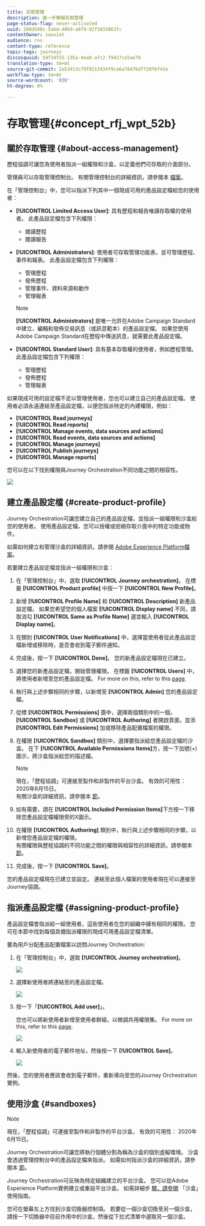 ```yaml
---
title: 存取管理
description: 進一步瞭解存取管理
page-status-flag: never-activated
uuid: 269d590c-5a6d-40b9-a879-02f5033863fc
contentOwner: sauviat
audience: rns
content-type: reference
topic-tags: journeys
discoiquuid: 5df34f55-135a-4ea8-afc2-f9427ce5ae7b
translation-type: tm+mt
source-git-commit: 2a53413c79f0213434f9ca6a7847bd7f20fbf41e
workflow-type: tm+mt
source-wordcount: '830'
ht-degree: 0%

---
```



# 存取管理{#concept_rfj_wpt_52b}

## 關於存取管理 {#about-access-management}

歷程協調可讓您為使用者指派一組權限和沙盒，以定義他們可存取的介面部分。

管理員可以存取管理控制台。 有關管理控制台的詳細資訊，請參閱本 [檔案](https://helpx.adobe.com/enterprise/managing/user-guide.html)。

在「管理控制台」中，您可以指派下列其中一個現成可用的產品設定檔給您的使用者：

* **[!UICONTROL Limited Access User]**: 具有歷程和報告唯讀存取權的使用者。 此產品設定檔包含下列權限：
   * 閱讀歷程
   * 閱讀報告

* **[!UICONTROL Administrators]**: 使用者可存取管理功能表，並可管理歷程、事件和報表。 此產品設定檔包含下列權限：
   * 管理歷程
   * 發佈歷程
   * 管理事件、資料來源和動作
   * 管理報表
   >[!NOTE]
   >
   >**[!UICONTROL Administrators]** 是唯一允許在Adobe Campaign Standard中建立、編輯和發佈交易訊息（或訊息範本）的產品設定檔。 如果您使用Adobe Campaign Standard在歷程中傳送訊息，就需要此產品設定檔。

* **[!UICONTROL Standard User]**: 具有基本存取權的使用者，例如歷程管理。 此產品設定檔包含下列權限：
   * 管理歷程
   * 發佈歷程
   * 管理報表

如果現成可用的設定檔不足以管理使用者，您也可以建立自己的產品設定檔。
使用者必須永遠連結至產品設定檔，以便您指派特定的內建權限，例如：

* **[!UICONTROL Read journeys]**
* **[!UICONTROL Read reports]**
* **[!UICONTROL Manage events, data sources and actions]**
* **[!UICONTROL Read events, data sources and actions]**
* **[!UICONTROL Manage journeys]**
* **[!UICONTROL Publish journeys]**
* **[!UICONTROL Manage reports]**

您可以在以下找到權限與Journey Orchestration不同功能之間的相容性。

![](../assets/journey_permission.png)

## 建立產品設定檔 {#create-product-profile}

Journey Orchestration可讓您建立自己的產品設定檔，並指派一組權限和沙盒給您的使用者。 使用產品設定檔，您可以授權或拒絕存取介面中的特定功能或物件。

如需如何建立和管理沙盒的詳細資訊，請參閱 [Adobe Experience Platform檔案](https://docs.adobe.com/content/help/en/experience-platform/sandbox/ui/user-guide.html)。

若要建立產品設定檔並指派一組權限和沙盒：

1. 在「管理控制台」中，選取 **[!UICONTROL Journey orchestration]**。 在標籤 **[!UICONTROL Product profile]** 中按一下 **[!UICONTROL New Profile]**。

1. 新增 **[!UICONTROL Profile Name]** 和 **[!UICONTROL Description]** 新產品設定檔。 如果您希望您的個人檔案 **[!UICONTROL Display name]** 不同，請取消勾 **[!UICONTROL Same as Profile Name]** 選並輸入 **[!UICONTROL Display name]**。

1. 在類別 **[!UICONTROL User Notifications]** 中，選擇當使用者從此產品設定檔新增或移除時，是否會收到電子郵件通知。

1. 完成後，按一下 **[!UICONTROL Done]**。 您的新產品設定檔現在已建立。

1. 選擇您的新產品設定檔，開始管理權限。 在標籤 **[!UICONTROL Users]** 中，將使用者新增至您的產品設定檔。 For more on this, refer to this [page](../about/access-management.md#assigning-product-profile).

1. 執行與上述步驟相同的步驟，以新增至 **[!UICONTROL Admin]** 您的產品設定檔。

1. 從標 **[!UICONTROL Permissions]** 簽中，選擇兩個類別中的一個， **[!UICONTROL Sandbox]** 或 **[!UICONTROL Authoring]** 者開啟頁面，並添 **[!UICONTROL Edit Permissions]** 加或移除產品配置檔案的權限。

1. 在權限 **[!UICONTROL Sandbox]** 類別中，選擇要指派給您產品設定檔的沙盒。 在下 **[!UICONTROL Available Permissions Items]**&#x200B;方，按一下加號(+)圖示，將沙盒指派給您的描述檔。

   >[!NOTE]
   >
   >現在，「歷程協調」可連接至製作和非製作的平台沙盒。 有效的可用性： 2020年6月15日。
   <br>有關沙盒的詳細資訊，請參閱本 [節](../about/access-management.md#sandboxes)。

1. 如有需要，請在 **[!UICONTROL Included Permission Items]**&#x200B;下方按一下移除您產品設定檔權限旁的X圖示。

1. 在權限 **[!UICONTROL Authoring]** 類別中，執行與上述步驟相同的步驟，以新增您產品設定檔的權限。
   <br>有關權限與歷程協調的不同功能之間的權限與相容性的詳細資訊，請參閱本 [節](../about/access-management.md#about-access-management)。

1. 完成後，按一下 **[!UICONTROL Save]**。

您的產品設定檔現在已建立並設定。 連結至此個人檔案的使用者現在可以連接至Journey協調。

## 指派產品設定檔 {#assigning-product-profile}

產品設定檔會指派給一組使用者，這些使用者在您的組織中擁有相同的權限。
您可在本節中找到每個具備指派權限的現成可用產品設定檔清單。

要為用戶分配產品配置檔案以訪問Journey Orchestration:

1. 在「管理控制台」中，選取 **[!UICONTROL Journey orchestration]**。

   ![](../assets/user_management.png)

1. 選擇新使用者將連結至的產品設定檔。

   ![](../assets/user_management_2.png)

1. 按一下「**[!UICONTROL Add user]**」。

   您也可以將新使用者新增至使用者群組，以微調共用權限集。 For more on this, refer to this [page](https://helpx.adobe.com/enterprise/using/user-groups.html).

   ![](../assets/user_management_3.png)

1. 輸入新使用者的電子郵件地址，然後按一下 **[!UICONTROL Save]**。

   ![](../assets/user_management_4.png)

然後，您的使用者應該會收到電子郵件，重新導向至您的Journey Orchestration實例。

## 使用沙盒 {#sandboxes}

>[!NOTE]
>
>現在，「歷程協調」可連接至製作和非製作的平台沙盒。 有效的可用性： 2020年6月15日。

Journey Orchestration可讓您將執行個體分割為稱為沙盒的個別虛擬環境。
沙盒會透過管理控制台中的產品設定檔來指派。 如需如何指派沙盒的詳細資訊，請參閱本 [節](../about/access-management.md#create-product-profile)。

Journey Orchestration可反映為特定組織建立的平台沙盒。
您可以從Adobe Experience Platform實例建立或重設平台沙盒。 如需詳細步 [驟，請參閱](https://docs.adobe.com/content/help/en/experience-platform/sandbox/ui/user-guide.html) 「沙盒」使用指南。

您可在螢幕左上方找到沙盒切換器控制項。 若要從一個沙盒切換至另一個沙盒，請按一下切換器中目前作用中的沙盒，然後從下拉式清單中選取另一個沙盒。